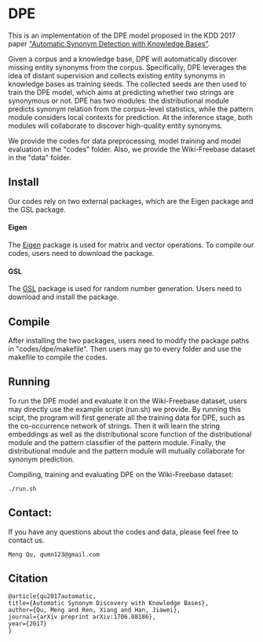 # DPE
This is an implementation of the DPE model proposed in the KDD 2017 paper ["Automatic Synonym Detection with Knowledge Bases"](https://arxiv.org/abs/1706.08186).

Given a corpus and a knowledge base, DPE will automatically discover missing entity synonyms from the corpus. Specifically, DPE leverages the idea of distant supervision and collects existing entity synonyms in knowledge bases as training seeds. The collected seeds are then used to train the DPE model, which aims at predicting whether two strings are synonymous or not. DPE has two modules: the distributional module predicts synonym relation from the corpus-level statistics, while the pattern module considers local contexts for prediction. At the inference stage, both modules will collaborate to discover high-quality entity synonyms.

We provide the codes for data preprocessing, model training and model evaluation in the "codes" folder. Also, we provide the Wiki-Freebase dataset in the "data" folder.

## Install
Our codes rely on two external packages, which are the Eigen package and the GSL package.

#### Eigen
The [Eigen](http://eigen.tuxfamily.org/index.php?title=Main_Page) package is used for matrix and vector operations. To compile our codes, users need to download the package.

#### GSL
The [GSL](https://www.gnu.org/software/gsl/) package is used for random number generation. Users need to download and install the package.

## Compile
After installing the two packages, users need to modify the package paths in "codes/dpe/makefile". Then users may go to every folder and use the makefile to compile the codes.

## Running
To run the DPE model and evaluate it on the Wiki-Freebase dataset, users may directly use the example script (run.sh) we provide. By running this scipt, the program will first generate all the training data for DPE, such as the co-occurrence network of strings. Then it will learn the string embeddings as well as the distributional score function of the distributional module and the pattern classifier of the pattern module. Finally, the distributional module and the pattern module will mutually collaborate for synonym prediction.

Compiling, training and evaluating DPE on the Wiki-Freebase dataset:
```
./run.sh
```

## Contact: 
If you have any questions about the codes and data, please feel free to contact us.
```
Meng Qu, qumn123@gmail.com
```

## Citation
```
@article{qu2017automatic,
title={Automatic Synonym Discovery with Knowledge Bases},
author={Qu, Meng and Ren, Xiang and Han, Jiawei},
journal={arXiv preprint arXiv:1706.08186},
year={2017}
}
```
